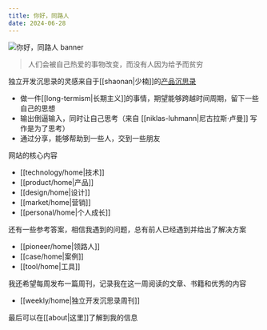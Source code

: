 ```yaml
---
title: 你好，同路人
date: 2024-06-28
---
```


![你好，同路人 banner](https://image.hackthinking.com/banner.jpg)

> 人们会被自己热爱的事物改变，而没有人因为给予而贫穷

独立开发沉思录的灵感来自于[[shaonan|少楠]]的[产品沉思录](https://www.pmthinking.com/a601a12335044f349a22caf57f274c27)

- 做一件[[long-termism|长期主义]]的事情，期望能够跨越时间周期，留下一些自己的思想
- 输出倒逼输入，同时让自己思考（来自 [[niklas-luhmann|尼古拉斯·卢曼]] 写作是为了思考）
- 通过分享，能够帮助到一些人，交到一些朋友

网站的核心内容

- [[technology/home|技术]]
- [[product/home|产品]]
- [[design/home|设计]]
- [[market/home|营销]]
- [[personal/home|个人成长]]

还有一些参考答案，相信我遇到的问题，总有前人已经遇到并给出了解决方案

- [[pioneer/home|领路人]]
- [[case/home|案例]]
- [[tool/home|工具]]

我还希望每周发布一篇周刊，记录我在这一周阅读的文章、书籍和优秀的内容

- [[weekly/home|独立开发沉思录周刊]]

最后可以在[[about|这里]]了解到我的信息
